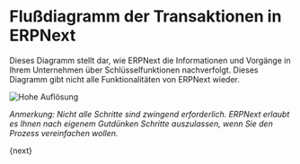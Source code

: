 <!-- add-breadcrumbs -->
# Flußdiagramm der Transaktionen in ERPNext


Dieses Diagramm stellt dar, wie ERPNext die Informationen und Vorgänge in Ihrem Unternehmen über Schlüsselfunktionen nachverfolgt. Dieses Diagramm gibt nicht alle Funktionalitäten von ERPNext wieder.


<img class="screenshot" alt="Hohe Auflösung" src="{{docs_base_url}}/v13/assets/img/setup/overview.png">


_Anmerkung: Nicht alle Schritte sind zwingend erforderlich. ERPNext erlaubt es Ihnen nach eigenem Gutdünken Schritte auszulassen, wenn Sie den Prozess vereinfachen wollen._

{next}
